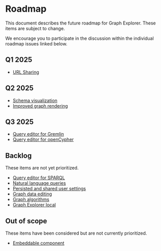 # Roadmap

This document describes the future roadmap for Graph Explorer. These items are subject to change. 

We encourage you to participate in the discussion within the individual roadmap issues linked below.

## Q1 2025

- [URL Sharing](https://github.com/aws/graph-explorer/issues/684)

## Q2 2025

- [Schema visualization](https://github.com/aws/graph-explorer/issues/685)
- [Improved graph rendering](https://github.com/aws/graph-explorer/issues/691)

## Q3 2025

- [Query editor for Gremlin](https://github.com/aws/graph-explorer/issues/686)
- [Query editor for openCypher](https://github.com/aws/graph-explorer/issues/687)

## Backlog

These items are not yet prioritized.

- [Query editor for SPARQL](https://github.com/aws/graph-explorer/issues/688)
- [Natural language queries](https://github.com/aws/graph-explorer/issues/690)
- [Persisted and shared user settings](https://github.com/aws/graph-explorer/issues/689)
- [Graph data editing](https://github.com/aws/graph-explorer/issues/693)
- [Graph algorithms](https://github.com/aws/graph-explorer/issues/694)
- [Graph Explorer local](https://github.com/aws/graph-explorer/issues/692)

## Out of scope

These items have been considered but are not currently prioritized.

- [Embeddable component](https://github.com/aws/graph-explorer/issues/695)
